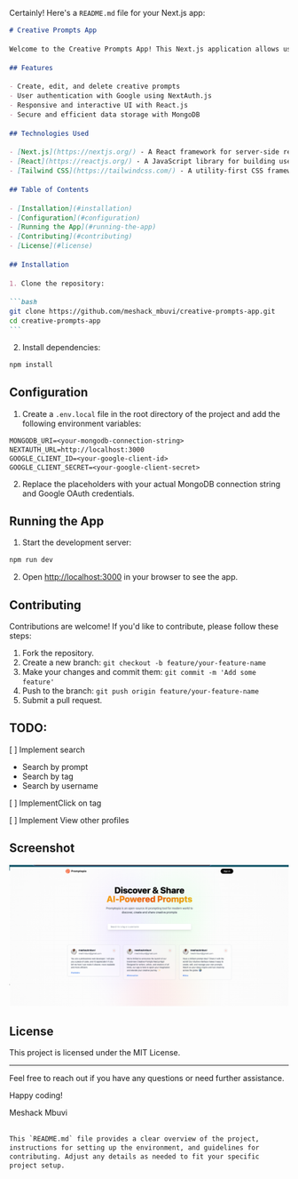 Certainly! Here's a `README.md` file for your Next.js app:

````markdown
# Creative Prompts App

Welcome to the Creative Prompts App! This Next.js application allows users to create, manage, and explore creative prompts. The app leverages MongoDB for database management, React.js for the frontend, and NextAuth.js with Google for authentication.

## Features

- Create, edit, and delete creative prompts
- User authentication with Google using NextAuth.js
- Responsive and interactive UI with React.js
- Secure and efficient data storage with MongoDB

## Technologies Used

- [Next.js](https://nextjs.org/) - A React framework for server-side rendering and generating static websites
- [React](https://reactjs.org/) - A JavaScript library for building user interfaces
- [Tailwind CSS](https://tailwindcss.com/) - A utility-first CSS framework for rapid UI development

## Table of Contents

- [Installation](#installation)
- [Configuration](#configuration)
- [Running the App](#running-the-app)
- [Contributing](#contributing)
- [License](#license)

## Installation

1. Clone the repository:

```bash
git clone https://github.com/meshack_mbuvi/creative-prompts-app.git
cd creative-prompts-app
```
````

2. Install dependencies:

```bash
npm install
```

## Configuration

1. Create a `.env.local` file in the root directory of the project and add the following environment variables:

```plaintext
MONGODB_URI=<your-mongodb-connection-string>
NEXTAUTH_URL=http://localhost:3000
GOOGLE_CLIENT_ID=<your-google-client-id>
GOOGLE_CLIENT_SECRET=<your-google-client-secret>
```

2. Replace the placeholders with your actual MongoDB connection string and Google OAuth credentials.

## Running the App

1. Start the development server:

```bash
npm run dev
```

2. Open [http://localhost:3000](http://localhost:3000) in your browser to see the app.

## Contributing

Contributions are welcome! If you'd like to contribute, please follow these steps:

1. Fork the repository.
2. Create a new branch: `git checkout -b feature/your-feature-name`
3. Make your changes and commit them: `git commit -m 'Add some feature'`
4. Push to the branch: `git push origin feature/your-feature-name`
5. Submit a pull request.

## TODO:

[ ] Implement search

- Search by prompt
- Search by tag
- Search by username

[ ] ImplementClick on tag

[ ] Implement View other profiles

## Screenshot
![alt text](image.png)

## License

This project is licensed under the MIT License.

---

Feel free to reach out if you have any questions or need further assistance.

Happy coding!

Meshack Mbuvi

```

This `README.md` file provides a clear overview of the project, instructions for setting up the environment, and guidelines for contributing. Adjust any details as needed to fit your specific project setup.
```
